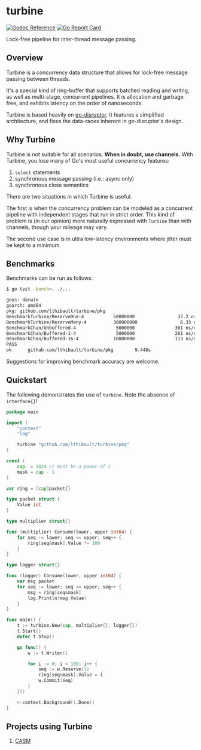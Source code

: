# turbine

[![Godoc Reference](https://img.shields.io/badge/godoc-reference-blue.svg?style=flat-square)](https://godoc.org/github.com/lthibault/turbine/pkg) [![Go Report Card](https://goreportcard.com/badge/github.com/lthibault/turbine?style=flat-square)](https://goreportcard.com/report/github.com/lthibault/turbine)

Lock-free pipeline for inter-thread message passing.

## Overview

Turbine is a concurrency data structure that allows for lock-free message passing between threads.

It's a special kind of ring-buffer that supports batched reading and writng, as well as multi-stage, concurrent pipelines.  It is allocation and garbage free, and exhibits latency on the order of nanoseconds.

Turbine is based heavily on [go-disruptor](https://github.com/smartystreets/go-disruptor). It features a simplified architecture, and fixes the data-races inherent in go-disruptor's
design.

## Why Turbine

Turbine is not suitable for all scenarios.  **When in doubt, use channels.**  With Turbine, you lose many of Go's most useful concurrency features:

1. `select` statements
2. synchronous message passing (i.e.: async only)
3. synchronous close semantics

There are two situations in which Turbine is useful.

The first is when the concurrency problem can be modeled as a concurrent pipeline with independent stages that run in strict order.  This kind of problem is (in our opinion) more naturally expressed with `Turbine` than with channels, though your mileage may vary.

The second use case is in ultra low-latency environments where jitter must be kept to a minimum.

## Benchmarks

Benchmarks can be run as follows:

```bash
$ go test -bench=. ./...

goos: darwin
goarch: amd64
pkg: github.com/lthibault/turbine/pkg
BenchmarkTurbine/ReserveOne-4           50000000                37.2 ns/op             0 B/op          0 allocs/op
BenchmarkTurbine/ReserveMany-4          300000000                6.33 ns/op            0 B/op          0 allocs/op
BenchmarkChan/Unbuffered-4               5000000               361 ns/op               0 B/op          0 allocs/op
BenchmarkChan/Buffered-1-4               5000000               261 ns/op               0 B/op          0 allocs/op
BenchmarkChan/Buffered-16-4             10000000               113 ns/op               0 B/op          0 allocs/op
PASS
ok      github.com/lthibault/turbine/pkg        9.448s
```

Suggestions for improving benchmark accuracy are welcome.

## Quickstart

The following demonstrates the use of `turbine`.  Note the absence of `interface{}`!

```go
package main

import (
    "context"
    "log"

    turbine "github.com/lthibault/turbine/pkg"
)

const (
    cap  = 1024 // must be a power of 2
    mask = cap - 1
)

var ring = [cap]packet{}

type packet struct {
    Value int
}

type multiplier struct{}

func (multiplier) Consume(lower, upper int64) {
    for seq := lower; seq <= upper; seq++ {
        ring[seq&mask].Value *= 100
    }
}

type logger struct{}

func (logger) Consume(lower, upper int64) {
    var msg packet
    for seq := lower; seq <= upper; seq++ {
        msg = ring[seq&mask]
        log.Println(msg.Value)
    }
}

func main() {
    t := turbine.New(cap, multiplier{}, logger{})
    t.Start()
    defer t.Stop()

    go func() {
        w := t.Writer()

        for i := 0; i < 100; i++ {
            seq := w.Reserve(1)
            ring[seq&mask].Value = i
            w.Commit(seq)
        }
    }()

    <-context.Background().Done()
}

```

## Projects using Turbine

1. [CASM](https://github.com/lthibault/casm)
